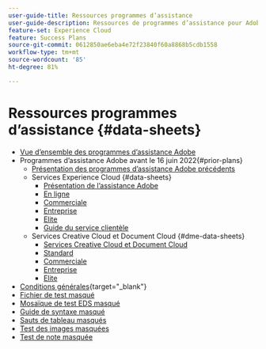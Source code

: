 ```yaml
---
user-guide-title: Ressources programmes d’assistance
user-guide-description: Ressources de programmes d’assistance pour Adobe Experience Cloud et Adobe Experience Platform.
feature-set: Experience Cloud
feature: Success Plans
source-git-commit: 0612850ae6eba4e72f23840f60a8868b5cdb1558
workflow-type: tm+mt
source-wordcount: '85'
ht-degree: 81%

---
```



# Ressources programmes d’assistance {#data-sheets}

+ [Vue d’ensemble des programmes d’assistance Adobe](overview.md)
+ Programmes d’assistance Adobe avant le 16 juin 2022{#prior-plans}
   + [Présentation des programmes d’assistance Adobe précédents](overview-prior-plans.md)
   + Services Experience Cloud {#data-sheets}
      + [Présentation de lʼassistance Adobe](dx-overview.md)
      + [En ligne](online.md)
      + [Commerciale](business.md)
      + [Entreprise](enterprise.md)
      + [Elite](elite.md)
      + [Guide du service clientèle](support-guide.md)
   + Services Creative Cloud et Document Cloud {#dme-data-sheets}
      + [Services Creative Cloud et Document Cloud](dme-overview.md)
      + [Standard](dme-standard.md)
      + [Commerciale](dme-business.md)
      + [Entreprise](dme-enterprise.md)
      + [Elite](dme-elite.md)
+ [Conditions générales](https://helpx.adobe.com/fr/support/programs/support-policies-terms-conditions.html){target="_blank"}
+ [Fichier de test masqué](hidden-test.md)
+ [Mosaïque de test EDS masqué](hidden/test-page.md)
+ [Guide de syntaxe masqué](hidden/syntax-style-guide.md)
+ [Sauts de tableau masqués](hidden/table-breaks.md)
+ [Test des images masquées](hidden/tables.md)
+ [Test de note masquée](hidden/note-test.md)

<!--

Articles must be added to this TOC file in order to render.

Use this list format to specify links to articles and section headings that expand and collapse in the left rail of the user guide.

An article link CANNOT be used as a section heading.
-->
